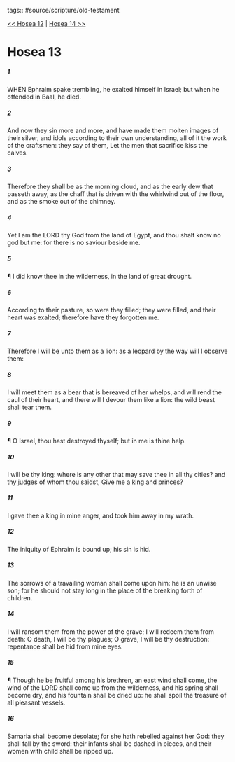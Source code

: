 tags:: #source/scripture/old-testament

[<< Hosea 12](/old-testament/28_Hosea/Hosea_12.md) | [Hosea 14 >>](/old-testament/28_Hosea/Hosea_14.md)

# Hosea 13

##### 1

WHEN Ephraim spake trembling, he exalted himself in Israel; but when he offended in Baal, he died.

##### 2

And now they sin more and more, and have made them molten images of their silver, and idols according to their own understanding, all of it the work of the craftsmen: they say of them, Let the men that sacrifice kiss the calves.

##### 3

Therefore they shall be as the morning cloud, and as the early dew that passeth away, as the chaff that is driven with the whirlwind out of the floor, and as the smoke out of the chimney.

##### 4

Yet I am the LORD thy God from the land of Egypt, and thou shalt know no god but me: for there is no saviour beside me.

##### 5

¶ I did know thee in the wilderness, in the land of great drought.

##### 6

According to their pasture, so were they filled; they were filled, and their heart was exalted; therefore have they forgotten me.

##### 7

Therefore I will be unto them as a lion: as a leopard by the way will I observe them:

##### 8

I will meet them as a bear that is bereaved of her whelps, and will rend the caul of their heart, and there will I devour them like a lion: the wild beast shall tear them.

##### 9

¶ O Israel, thou hast destroyed thyself; but in me is thine help.

##### 10

I will be thy king: where is any other that may save thee in all thy cities? and thy judges of whom thou saidst, Give me a king and princes?

##### 11

I gave thee a king in mine anger, and took him away in my wrath.

##### 12

The iniquity of Ephraim is bound up; his sin is hid.

##### 13

The sorrows of a travailing woman shall come upon him: he is an unwise son; for he should not stay long in the place of the breaking forth of children.

##### 14

I will ransom them from the power of the grave; I will redeem them from death: O death, I will be thy plagues; O grave, I will be thy destruction: repentance shall be hid from mine eyes.

##### 15

¶ Though he be fruitful among his brethren, an east wind shall come, the wind of the LORD shall come up from the wilderness, and his spring shall become dry, and his fountain shall be dried up: he shall spoil the treasure of all pleasant vessels.

##### 16

Samaria shall become desolate; for she hath rebelled against her God: they shall fall by the sword: their infants shall be dashed in pieces, and their women with child shall be ripped up.
